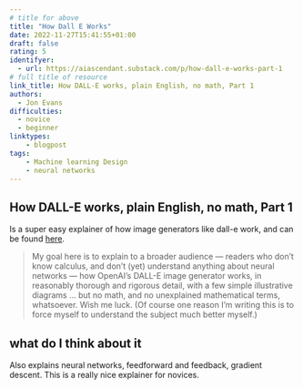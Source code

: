 ```yaml
---
# title for above
title: "How Dall E Works"
date: 2022-11-27T15:41:55+01:00
draft: false
rating: 5
identifyer:
  - url: https://aiascendant.substack.com/p/how-dall-e-works-part-1
# full title of resource
link_title: How DALL-E works, plain English, no math, Part 1
authors:
  - Jon Evans
difficulties:
  - novice
  - beginner
linktypes:
    - blogpost
tags:
    - Machine learning Design
    - neural networks
---
```


## How DALL-E works, plain English, no math, Part 1
Is a super easy explainer of how image generators like dall-e work, and can be found  [here](https://aiascendant.substack.com/p/how-dall-e-works-part-1).

> My goal here is to explain to a broader audience — readers who don’t know calculus, and don’t (yet) understand anything about neural networks — how OpenAI’s DALL-E image generator works, in reasonably thorough and rigorous detail, with a few simple illustrative diagrams … but no math, and no unexplained mathematical terms, whatsoever. Wish me luck. (Of course one reason I’m writing this is to force myself to understand the subject much better myself.)

## what do I think about it

Also explains neural networks, feedforward and feedback, gradient descent. 
This is a really nice explainer for novices.
